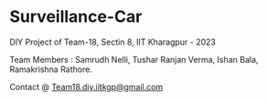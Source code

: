 # Surveillance-Car
DIY Project of Team-18, Sectin 8, IIT Kharagpur - 2023

Team Members :
Samrudh Nelli, 
 Tushar Ranjan Verma, 
 Ishan Bala, 
 Ramakrishna Rathore.

 Contact @ Team18.diy.iitkgp@gmail.com
